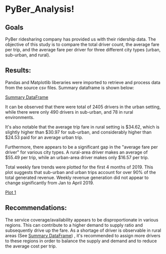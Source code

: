# PyBer_Analysis!

## Goals
PyBer ridesharing company has provided us with their ridership data. The objective of this study is to compare the total driver count, the average fare per trip, and the average fare per driver for three different city types (urban, sub-urban, and rural).  


## Results: 
Pandas and Matplotlib liberaries were imported to retrieve and process data from the source csv files.
Summary dataframe is shown below:

[Summary DataFrame](https://user-images.githubusercontent.com/82549848/120165197-eda7a280-c1c0-11eb-8fca-62c071536d71.PNG)

It can be observed that there were total of 2405 drivers in the urban setting, while there were only 490 drivers in sub-urban, and 78 in rural environments. 

It's also notable that the average trip fare in rural setting is $34.62, which is slightly higher than $30.97 for sub-urban, and considerably higher than $24.53 paid for an average urban trip.

Furthermore, there appears to be a significant gap in the "average fare per driver" for various city types. A rural-area driver makes an average of $55.49 per trip, while an urban-area driver makes only $16.57 per trip.
 
Total weekly fare trends were plotted for the first 4 months of 2019. This plot suggests that sub-urban and urban trips account for over 90% of the total generated revenue. Weekly revenue generation did not appear to change significantly from Jan to April 2019. 

[Plot 1](https://user-images.githubusercontent.com/82549848/120167196-0f098e00-c1c3-11eb-95d1-c407a8650ab8.png)


## Recommendations: 
The service coverage/availability appears to be disproportionate in various regions. This can contribute to a higher demand to supply ratio and subsequently drive up the fare. As a shortage of driver is observable in rural areas (See [Summary DataFrame](https://user-images.githubusercontent.com/82549848/120165197-eda7a280-c1c0-11eb-8fca-62c071536d71.PNG)) , it's recommended to assign more drivers to these regions in order to balance the supply and demand and to reduce the average cost per trip. 

